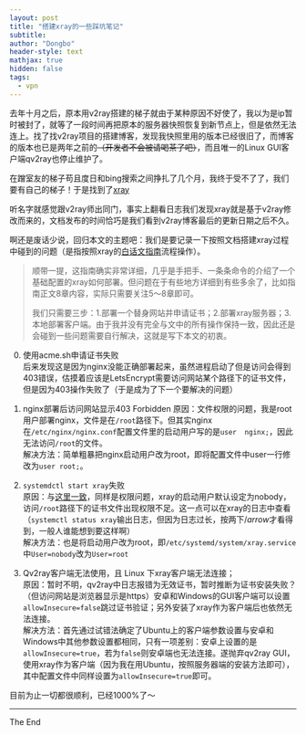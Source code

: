 ```yaml
---
layout: post
title: "搭建xray的一些踩坑笔记"
subtitle: 
author: "Dongbo"
header-style: text
mathjax: true
hidden: false
tags:
  - vpn
---
```


去年十月之后，原本用v2ray搭建的梯子就由于某种原因不好使了，我以为是ip暂时被封了，就等了一段时间再把原本的服务器快照恢复到新节点上，但是依然无法连上。找了找v2ray项目的搭建博客，发现我快照里用的版本已经很旧了，而博客的版本也已是两年之前的~~（开发者不会被请喝茶了吧）~~，而且唯一的Linux GUI客户端qv2ray也停止维护了。

在蹭室友的梯子苟且度日和bing搜索之间挣扎了几个月，我终于受不了了，我们要有自己的梯子！于是找到了[xray][1]

听名字就感觉跟v2ray师出同门，事实上翻看日志我们发现xray就是基于v2ray修改而来的，文档发布的时间恰巧是我们看到v2ray博客最后的更新日期之后不久。

啊还是废话少说，回归本文的主题吧：我们是要记录一下按照文档搭建xray过程中碰到的问题（是指按照xray的[白话文指南][2]流程操作）。

> 顺带一提，这指南确实非常详细，几乎是手把手、一条条命令的介绍了一个基础配置的xray如何部署。但问题在于有些地方详细到有些多余了，比如指南正文8章内容，实际只需要关注5～8章即可。
> 
> 我们只需要三步：1.部署一个替身网站并申请证书；2.部署xray服务器；3.本地部署客户端。由于我并没有完全与文中的所有操作保持一致，因此还是会碰到一些问题需要自行解决，这就是写下本文的初衷。

0. 使用acme.sh申请证书失败  
  后来发现这是因为nginx没能正确部署起来，虽然进程启动了但是访问会得到403错误，估摸着应该是LetsEncrypt需要访问网站某个路径下的证书文件，但是因为403操作失败了（于是成为了下一个要解决的问题）

1. nginx部署后访问网站显示403 Forbidden
  原因：文件权限的问题，我是root用户部署nginx，文件是在`/root`路径下。但其实nginx在`/etc/nginx/nginx.conf`配置文件里的启动用户写的是`user  nginx;`，因此无法访问`/root`的文件。  
  解决方法：简单粗暴把nginx启动用户改为root，即将配置文件中user一行修改为`user root;`。
2. `systemdctl start xray`失败  
  原因：与[这里一致][3]，同样是权限问题，xray的启动用户默认设定为nobody，访问`/root`路径下的证书文件出现权限不足。这一点可以在xray的日志中查看（`systemctl status xray`输出日志，但因为日志过长，按两下$/arrow$才看得到，一般人谁能想到要这样啊）  
  解决方法：也是将启动用户改为root，即`/etc/systemd/system/xray.service`中`User=nobody`改为`User=root`  
3. Qv2ray客户端无法使用，且 Linux 下xray客户端无法连接；  
  原因：暂时不明，qv2ray中日志报错为无效证书，暂时推断为证书安装失败？（但访问网站是浏览器显示是https）安卓和Windows的GUI客户端可以设置`allowInsecure=false`跳过证书验证；另外安装了xray作为客户端后也依然无法连接。  
  解决方法：首先通过试错法确定了Ubuntu上的客户端参数设置与安卓和Windows中其他参数设置都相同，只有一项差别：安卓上设置的是`allowInsecure=true`，若为`false`则安卓端也无法连接。遂抛弃qv2ray GUI，使用xray作为客户端（因为我在用Ubuntu，按照服务器端的安装方法即可），其中配置文件中同样设置为`allowInsecure=true`即可。

目前为止一切都很顺利，已经1000%了～


--------

The End


[1]: https://xtls.github.io/
[2]: https://xtls.github.io/document/level-0
[3]: https://github.com/XTLS/Xray-core/issues/23